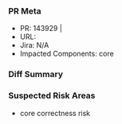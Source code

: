### PR Meta
- PR: 143929 | 
- URL: 
- Jira: N/A
- Impacted Components: core

### Diff Summary

### Suspected Risk Areas
- core correctness risk

